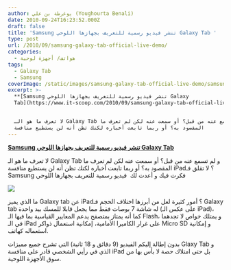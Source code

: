 ```yaml
---
author: يوغرطة بن علي (Youghourta Benali)
date: 2010-09-24T16:23:52.000Z
draft: false
title: 'Samsung تنشر فيديو رسمية للتعريف بجهازها اللوحي Galaxy Tab '
type: post
url: /2010/09/samsung-galaxy-tab-official-live-demo/
categories:
  - هواتف/ أجهزة لوحية
tags:
  - Galaxy Tab
  - Samsung
coverImage: /static/images/samsung-galaxy-tab-official-live-demo/samsung-galaxy-tab.jpg
excerpt: >-
  **[Samsung تنشر فيديو رسمية للتعريف بجهازها اللوحي Galaxy
  Tab](https://www.it-scoop.com/2010/09/samsung-galaxy-tab-official-live-demo)**


  لا تعرف ما هو الـ Galaxy Tab و لم تسمع عنه من قبل؟ أو سمعت عنه لكن لم تعرف ما
  المقصود به؟ أو ربما تابعت أخباره لكنك تظن أنه لن يستطيع منافسة
---
```

**[Samsung تنشر فيديو رسمية للتعريف بجهازها اللوحي Galaxy Tab](https://www.it-scoop.com/2010/09/samsung-galaxy-tab-official-live-demo)**

لا تعرف ما هو الـ Galaxy Tab و لم تسمع عنه من قبل؟ أو سمعت عنه لكن لم تعرف ما المقصود به؟ أو ربما تابعت أخباره لكنك تظن أنه لن يستطيع منافسة iPad؟ لا تقلق فـ Samsung فكرت فيك و أعدت لك  فيديو رسمية للتعريف بجهازها اللوحي

![](/static/images/samsung-galaxy-tab-official-live-demo/samsung-galaxy-tab.jpg)

ما الذي يميز Galaxy tab عن iPad؟ أمور كثيرة لعل من أبرزها اختلاف الحجم فـ Galaxy tab له شاشة 7 بوصات فقط مما يجعل قابلا للمسك بيد واحدة (على عكس الـ iPad)، كما أنه يمتاز بمتصفح يدعم المعايير القياسية بما فيها الـ Flash، و يمتلك خواص لا تجدهما في الـ iPad على غرار الكاميرا الأمامية، إمكانية استعمال ذواكر Micro SD و إمكانية استعماله كهاتف.

بدون إطالة إليكم الفيديو (9 دقائق و 18 ثانية) التي تشرح جميع مميزات Glaxy Tab و الذي في رأيي الشخصي قادر على منافسة iPad بل حتى امتلاك حصة لا بأس بها من سوق الأجهزة اللوحية.
